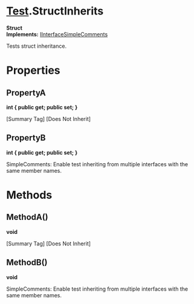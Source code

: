 # [Test](TableOfContents.Test.md).StructInherits

**Struct**  
**Implements:** [IInterfaceSimpleComments](Test.IInterfaceSimpleComments.md)  

Tests struct inheritance.  

# Properties

## PropertyA

**int { public get; public set; }**  

[Summary Tag] [Does Not Inherit]  

## PropertyB

**int { public get; public set; }**  

SimpleComments: Enable test inheriting from multiple interfaces with the same member names.  

# Methods

## MethodA()

**void**  

[Summary Tag] [Does Not Inherit]  

## MethodB()

**void**  

SimpleComments: Enable test inheriting from multiple interfaces with the same member names.  

